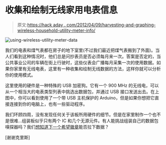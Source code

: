 # 收集和绘制无线家用电表信息

> 原文:[https://hack aday . com/2012/04/09/harvesting-and-graphing-wireless-household-utility-meter-info/](https://hackaday.com/2012/04/09/harvesting-and-graphing-wireless-household-utility-meter-info/)

![](../Images/9ce8e4d45960c19242c6a238f9d13d51.png "using-wireless-utility-meter-data")

我们的电表和煤气表都在房子的地下室里(不过我们最近把煤气表搬到了外面)。当人们看到这种情况时，他们总是问抄表员是否必须每月来一次。答案是否定的，当公共事业公司的车辆在街上行驶时，这些仪表会广播每月采集一次的使用数据。如果你家里有无线电表，这里有一种收集和绘制无线数据的方法，这样你就可以分析你的使用模式。

这里使用的硬件是一种特殊的 USB 加密狗。它有一个 900 MHz 的无线电，可以从一个相当大的电表类型列表中挑选出数据包，并通过 USB 接口发送出去。在上图中，你可以看到使用了一个带 USB 主机保护的 Arduino，但是如果你想把它直接连接到你的电脑上，也有一些驱动程序。

我们环顾四周，没有发现任何关于该板所用硬件的细节。但是在家里制作一个也不是很难…组装板似乎只有两个 IC 和几个无源元件。有人能挑战组装自己的数据包嗅探器吗？我们[想知道下一个希望徽章](http://hackaday.com/2011/10/08/rf-sniffing-on-the-go/)能否拉下数据？

[谢谢克里斯]